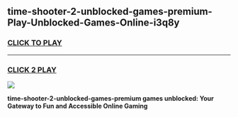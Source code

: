 
## time-shooter-2-unblocked-games-premium-Play-Unblocked-Games-Online-i3q8y
<h3>
<a href="https://premium76.site?title=time-shooter-2-unblocked-games-premium&ref=25A">CLICK TO PLAY</a></h3>
<hr>

<h3>
<a href="https://premium76.site?title=time-shooter-2-unblocked-games-premium&ref=25A">CLICK 2 PLAY</a>
  
</h3>

<a href="https://premium76.site?title=time-shooter-2-unblocked-games-premium&ref=25A"><img src="https://clearcache.store/games.png"></a>


**time-shooter-2-unblocked-games-premium games unblocked: Your Gateway to Fun and Accessible Online Gaming**

